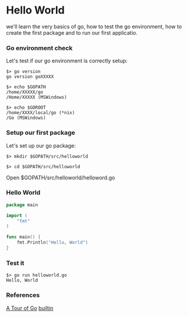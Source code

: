 # Hello World
we'll learn the very basics of go, how to test the go environment, how to create the first package and to run our first applicatio.

### Go environment check
Let's test if our go environment is correctly setup:

    $> go version
    go version goXXXXX

    $> echo $GOPATH
    /home/XXXXX/go
    /Home/XXXXX (MSWindows)
    
    $> echo $GOROOT
    /home/XXXX/local/go (*nix)
    /Go (MSWindows)

### Setup our first package
Let's set up our go package:

    $> mkdir $GOPATH/src/helloworld

    $> cd $GOPATH/src/helloworld

Open $GOPATH/src/helloworld/helloword.go

### Hello World

```go
package main

import (
    "fmt"
)

func main() {
    fmt.Println("Hello, World")
}
```

### Test it

    $> go run helloworld.go
    Hello, World


### References
[A Tour of Go]( https://tour.golang.org/welcome/1)
[builtin]( https://golang.org/pkg/builtin/)